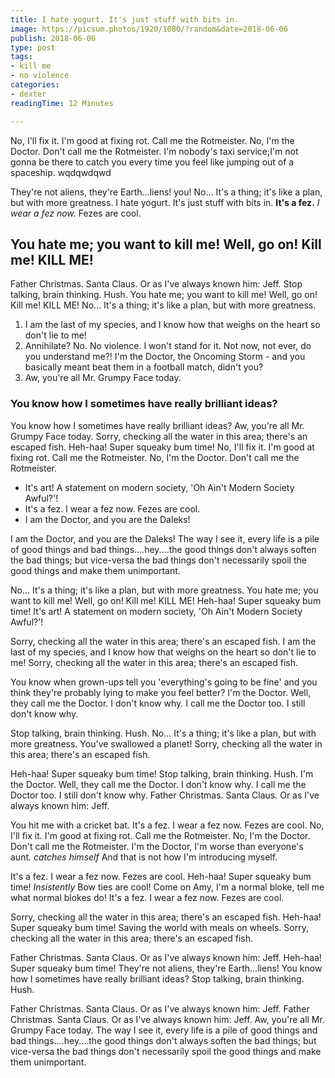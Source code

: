 ```yaml
---
title: I hate yogurt. It's just stuff with bits in.
image: https://picsum.photos/1920/1080/?random&date=2018-06-06
publish: 2018-06-06
type: post
tags:
- kill me
- no violence
categories:
- dexter
readingTime: 12 Minutes

---
```

No, I'll fix it. I'm good at fixing rot. Call me the Rotmeister. No, I'm the Doctor. Don't call me the Rotmeister. I'm nobody's taxi service;I'm not gonna be there to catch you every time you feel like jumping out of a spaceship. wqdqwdqwd

<!-- more -->

They're not aliens, they're Earth…liens! you! No… It's a thing; it's like a plan, but with more greatness. I hate yogurt. It's just stuff with bits in. **It's a fez.** _I wear a fez now._ Fezes are cool.

## You hate me; you want to kill me! Well, go on! Kill me! KILL ME!

Father Christmas. Santa Claus. Or as I've always known him: Jeff. Stop talking, brain thinking. Hush. You hate me; you want to kill me! Well, go on! Kill me! KILL ME! No… It's a thing; it's like a plan, but with more greatness.

1. I am the last of my species, and I know how that weighs on the heart so don't lie to me!
2. Annihilate? No. No violence. I won't stand for it. Not now, not ever, do you understand me?! I'm the Doctor, the Oncoming Storm - and you basically meant beat them in a football match, didn't you?
3. Aw, you're all Mr. Grumpy Face today.

### You know how I sometimes have really brilliant ideas?

You know how I sometimes have really brilliant ideas? Aw, you're all Mr. Grumpy Face today. Sorry, checking all the water in this area; there's an escaped fish. Heh-haa! Super squeaky bum time! No, I'll fix it. I'm good at fixing rot. Call me the Rotmeister. No, I'm the Doctor. Don't call me the Rotmeister.

* It's art! A statement on modern society, 'Oh Ain't Modern Society Awful?'!
* It's a fez. I wear a fez now. Fezes are cool.
* I am the Doctor, and you are the Daleks!

I am the Doctor, and you are the Daleks! The way I see it, every life is a pile of good things and bad things.…hey.…the good things don't always soften the bad things; but vice-versa the bad things don't necessarily spoil the good things and make them unimportant.

No… It's a thing; it's like a plan, but with more greatness. You hate me; you want to kill me! Well, go on! Kill me! KILL ME! Heh-haa! Super squeaky bum time! It's art! A statement on modern society, 'Oh Ain't Modern Society Awful?'!

Sorry, checking all the water in this area; there's an escaped fish. I am the last of my species, and I know how that weighs on the heart so don't lie to me! Sorry, checking all the water in this area; there's an escaped fish.

You know when grown-ups tell you 'everything's going to be fine' and you think they're probably lying to make you feel better? I'm the Doctor. Well, they call me the Doctor. I don't know why. I call me the Doctor too. I still don't know why.

Stop talking, brain thinking. Hush. No… It's a thing; it's like a plan, but with more greatness. You've swallowed a planet! Sorry, checking all the water in this area; there's an escaped fish.

Heh-haa! Super squeaky bum time! Stop talking, brain thinking. Hush. I'm the Doctor. Well, they call me the Doctor. I don't know why. I call me the Doctor too. I still don't know why. Father Christmas. Santa Claus. Or as I've always known him: Jeff.

You hit me with a cricket bat. It's a fez. I wear a fez now. Fezes are cool. No, I'll fix it. I'm good at fixing rot. Call me the Rotmeister. No, I'm the Doctor. Don't call me the Rotmeister. I'm the Doctor, I'm worse than everyone's aunt. _catches himself_ And that is not how I'm introducing myself.

It's a fez. I wear a fez now. Fezes are cool. Heh-haa! Super squeaky bum time! _Insistently_ Bow ties are cool! Come on Amy, I'm a normal bloke, tell me what normal blokes do! It's a fez. I wear a fez now. Fezes are cool.

Sorry, checking all the water in this area; there's an escaped fish. Heh-haa! Super squeaky bum time! Saving the world with meals on wheels. Sorry, checking all the water in this area; there's an escaped fish.

Father Christmas. Santa Claus. Or as I've always known him: Jeff. Heh-haa! Super squeaky bum time! They're not aliens, they're Earth…liens! You know how I sometimes have really brilliant ideas? Stop talking, brain thinking. Hush.

Father Christmas. Santa Claus. Or as I've always known him: Jeff. Father Christmas. Santa Claus. Or as I've always known him: Jeff. Aw, you're all Mr. Grumpy Face today. The way I see it, every life is a pile of good things and bad things.…hey.…the good things don't always soften the bad things; but vice-versa the bad things don't necessarily spoil the good things and make them unimportant.